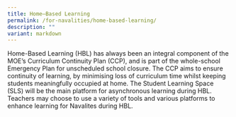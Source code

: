```yaml
---
title: Home–Based Learning
permalink: /for-navalities/home-based-learning/
description: ""
variant: markdown
---
```

<p>Home-Based Learning (HBL) has always been an integral component of the MOE’s Curriculum Continuity Plan (CCP), and is part of the whole-school Emergency Plan for unscheduled school closure. The CCP aims to ensure continuity of learning, by minimising loss of curriculum time whilst keeping students meaningfully occupied at home. The Student Learning Space (SLS) will be the main platform for asynchronous learning during HBL. Teachers may choose to use a variety of tools and various platforms to enhance learning for Navalites during HBL.&nbsp;<br><br></p>